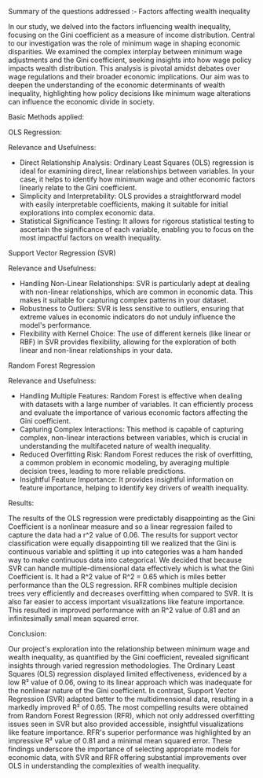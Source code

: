 Summary of the questions addressed :- Factors affecting wealth inequality

In our study, we delved into the factors influencing wealth inequality, focusing on the Gini coefficient as a measure of income distribution. Central to our investigation was the role of minimum wage in shaping economic disparities. We examined the complex interplay between minimum wage adjustments and the Gini coefficient, seeking insights into how wage policy impacts wealth distribution. This analysis is pivotal amidst debates over wage regulations and their broader economic implications. Our aim was to deepen the understanding of the economic determinants of wealth inequality, highlighting how policy decisions like minimum wage alterations can influence the economic divide in society.

Basic Methods applied:

OLS Regression:

Relevance and Usefulness:
- Direct Relationship Analysis: Ordinary Least Squares (OLS) regression is ideal for examining direct, linear relationships between variables. In your case, it helps to identify how minimum wage and other economic factors linearly relate to the Gini coefficient.
- Simplicity and Interpretability: OLS provides a straightforward model with easily interpretable coefficients, making it suitable for initial explorations into complex economic data.
- Statistical Significance Testing: It allows for rigorous statistical testing to ascertain the significance of each variable, enabling you to focus on the most impactful factors on wealth inequality.

Support Vector Regression (SVR)

Relevance and Usefulness:
- Handling Non-Linear Relationships: SVR is particularly adept at dealing with non-linear relationships, which are common in economic data. This makes it suitable for capturing complex patterns in your dataset.
- Robustness to Outliers: SVR is less sensitive to outliers, ensuring that extreme values in economic indicators do not unduly influence the model's performance.
- Flexibility with Kernel Choice: The use of different kernels (like linear or RBF) in SVR provides flexibility, allowing for the exploration of both linear and non-linear relationships in your data.

Random Forest Regression

Relevance and Usefulness:
- Handling Multiple Features: Random Forest is effective when dealing with datasets with a large number of variables. It can efficiently process and evaluate the importance of various economic factors affecting the Gini coefficient.
- Capturing Complex Interactions: This method is capable of capturing complex, non-linear interactions between variables, which is crucial in understanding the multifaceted nature of wealth inequality.
- Reduced Overfitting Risk: Random Forest reduces the risk of overfitting, a common problem in economic modeling, by averaging multiple decision trees, leading to more reliable predictions.
- Insightful Feature Importance: It provides insightful information on feature importance, helping to identify key drivers of wealth inequality.

Results:

The results of the OLS regression were predictably disappointing as the Gini Coefficient is a nonlinear measure and so a linear regression failed to capture the data had a r^2 value of 0.06.
The results for support vector classification were equally disappointing till we realized that the Gini is continuous variable and splitting it up into categories was a ham handed way to make continuous data into categorical. We decided that because SVR can handle multiple-dimensional data effectively which is what the Gini Coefficient is. It had a R^2 value of R^2 = 0.65 which is miles better performance than the OLS regression. RFR combines multiple decision trees very efficiently and decreases overfitting when compared to SVR. It is also far easier to access important visualizations like feature importance. This resulted in improved performance with an R^2 value of 0.81 and an infinitesimally small mean squared error.

Conclusion:

Our project's exploration into the relationship between minimum wage and wealth inequality, as quantified by the Gini coefficient, revealed significant insights through varied regression methodologies. The Ordinary Least Squares (OLS) regression displayed limited effectiveness, evidenced by a low R² value of 0.06, owing to its linear approach which was inadequate for the nonlinear nature of the Gini coefficient. In contrast, Support Vector Regression (SVR) adapted better to the multidimensional data, resulting in a markedly improved R² of 0.65. The most compelling results were obtained from Random Forest Regression (RFR), which not only addressed overfitting issues seen in SVR but also provided accessible, insightful visualizations like feature importance. RFR's superior performance was highlighted by an impressive R² value of 0.81 and a minimal mean squared error. These findings underscore the importance of selecting appropriate models for economic data, with SVR and RFR offering substantial improvements over OLS in understanding the complexities of wealth inequality.
